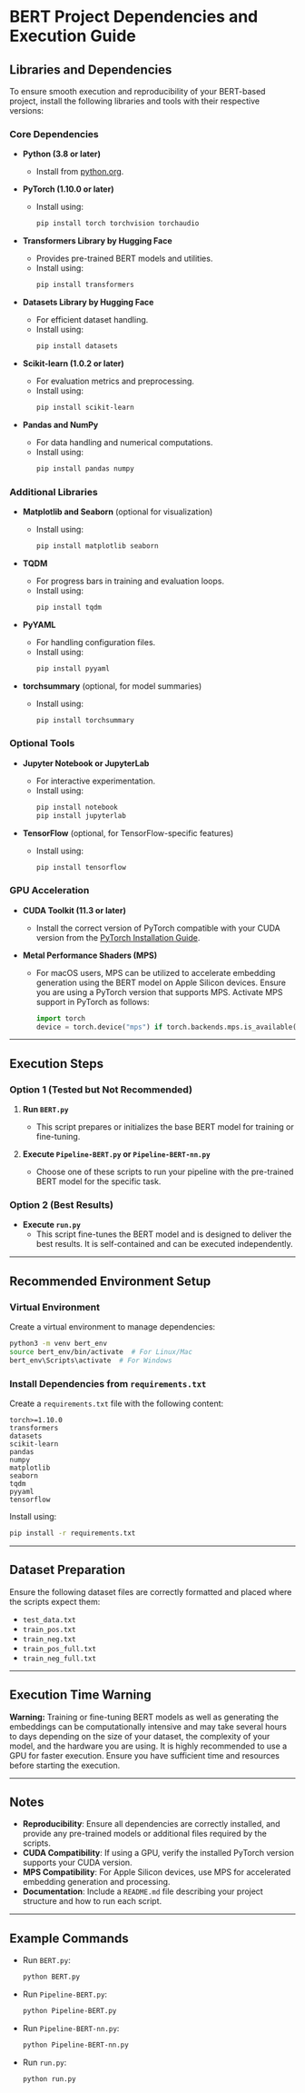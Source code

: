 # BERT Project Dependencies and Execution Guide

## Libraries and Dependencies
To ensure smooth execution and reproducibility of your BERT-based project, install the following libraries and tools with their respective versions:

### Core Dependencies
- **Python (3.8 or later)**
  - Install from [python.org](https://www.python.org/downloads/).

- **PyTorch (1.10.0 or later)**
  - Install using:
    ```bash
    pip install torch torchvision torchaudio
    ```

- **Transformers Library by Hugging Face**
  - Provides pre-trained BERT models and utilities.
  - Install using:
    ```bash
    pip install transformers
    ```

- **Datasets Library by Hugging Face**
  - For efficient dataset handling.
  - Install using:
    ```bash
    pip install datasets
    ```

- **Scikit-learn (1.0.2 or later)**
  - For evaluation metrics and preprocessing.
  - Install using:
    ```bash
    pip install scikit-learn
    ```

- **Pandas and NumPy**
  - For data handling and numerical computations.
  - Install using:
    ```bash
    pip install pandas numpy
    ```

### Additional Libraries
- **Matplotlib and Seaborn** (optional for visualization)
  - Install using:
    ```bash
    pip install matplotlib seaborn
    ```

- **TQDM**
  - For progress bars in training and evaluation loops.
  - Install using:
    ```bash
    pip install tqdm
    ```

- **PyYAML**
  - For handling configuration files.
  - Install using:
    ```bash
    pip install pyyaml
    ```

- **torchsummary** (optional, for model summaries)
  - Install using:
    ```bash
    pip install torchsummary
    ```

### Optional Tools
- **Jupyter Notebook or JupyterLab**
  - For interactive experimentation.
  - Install using:
    ```bash
    pip install notebook
    pip install jupyterlab
    ```

- **TensorFlow** (optional, for TensorFlow-specific features)
  - Install using:
    ```bash
    pip install tensorflow
    ```

### GPU Acceleration
- **CUDA Toolkit (11.3 or later)**
  - Install the correct version of PyTorch compatible with your CUDA version from the [PyTorch Installation Guide](https://pytorch.org/get-started/locally/).

- **Metal Performance Shaders (MPS)**
  - For macOS users, MPS can be utilized to accelerate embedding generation using the BERT model on Apple Silicon devices. Ensure you are using a PyTorch version that supports MPS. Activate MPS support in PyTorch as follows:
    ```python
    import torch
    device = torch.device("mps") if torch.backends.mps.is_available() else torch.device("cpu")
    ```

---

## Execution Steps

### Option 1 (Tested but Not Recommended)
1. **Run `BERT.py`**
   - This script prepares or initializes the base BERT model for training or fine-tuning.

2. **Execute `Pipeline-BERT.py` or `Pipeline-BERT-nn.py`**
   - Choose one of these scripts to run your pipeline with the pre-trained BERT model for the specific task.

### Option 2 (Best Results)
- **Execute `run.py`**
  - This script fine-tunes the BERT model and is designed to deliver the best results. It is self-contained and can be executed independently.

---

## Recommended Environment Setup

### Virtual Environment
Create a virtual environment to manage dependencies:
```bash
python3 -m venv bert_env
source bert_env/bin/activate  # For Linux/Mac
bert_env\Scripts\activate  # For Windows
```

### Install Dependencies from `requirements.txt`
Create a `requirements.txt` file with the following content:
```plaintext
torch>=1.10.0
transformers
datasets
scikit-learn
pandas
numpy
matplotlib
seaborn
tqdm
pyyaml
tensorflow
```
Install using:
```bash
pip install -r requirements.txt
```

---

## Dataset Preparation
Ensure the following dataset files are correctly formatted and placed where the scripts expect them:
- `test_data.txt`
- `train_pos.txt`
- `train_neg.txt`
- `train_pos_full.txt`
- `train_neg_full.txt`

---

## Execution Time Warning
**Warning:** Training or fine-tuning BERT models as well as generating the embeddings can be computationally intensive and may take several hours to days depending on the size of your dataset, the complexity of your model, and the hardware you are using. It is highly recommended to use a GPU for faster execution. Ensure you have sufficient time and resources before starting the execution.

---

## Notes
- **Reproducibility**: Ensure all dependencies are correctly installed, and provide any pre-trained models or additional files required by the scripts.
- **CUDA Compatibility**: If using a GPU, verify the installed PyTorch version supports your CUDA version.
- **MPS Compatibility**: For Apple Silicon devices, use MPS for accelerated embedding generation and processing.
- **Documentation**: Include a `README.md` file describing your project structure and how to run each script.

---

## Example Commands
- Run `BERT.py`:
  ```bash
  python BERT.py
  ```

- Run `Pipeline-BERT.py`:
  ```bash
  python Pipeline-BERT.py
  ```

- Run `Pipeline-BERT-nn.py`:
  ```bash
  python Pipeline-BERT-nn.py
  ```

- Run `run.py`:
  ```bash
  python run.py
  ```
